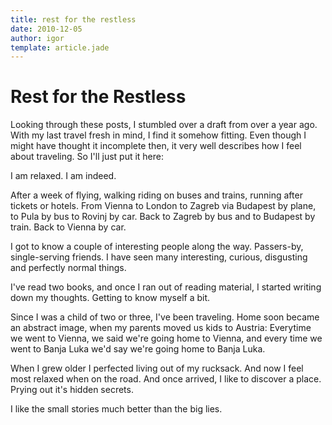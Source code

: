 ```yaml
---
title: rest for the restless
date: 2010-12-05
author: igor
template: article.jade
---
```

# Rest for the Restless
Looking through these posts, I stumbled over a draft from over a year ago. With my last travel fresh in mind, I find it somehow fitting. Even though I might have thought it incomplete then, it very well describes how I feel about traveling. So I'll just put it here:

I am relaxed. I am indeed.

After a week of flying, walking riding on buses and trains, running after tickets or hotels. From Vienna to London to Zagreb via Budapest by plane, to Pula by bus to Rovinj by car. Back to Zagreb by bus and to Budapest by train. Back to Vienna by car.

I got to know a couple of interesting people along the way. Passers-by, single-serving friends. I have seen many interesting, curious, disgusting and perfectly normal things.

I've read two books, and once I ran out of reading material, I started writing down my thoughts. Getting to know myself a bit.

Since I was a child of two or three, I've been traveling. Home soon became an abstract image, when my parents moved us kids to Austria: Everytime we went to Vienna, we said we're going home to Vienna, and every time we went to Banja Luka we'd say we're going home to Banja Luka.

When I grew older I perfected living out of my rucksack. And now I feel most relaxed when on the road. And once arrived, I like to discover a place. Prying out it's hidden secrets.

I like the small stories much better than the big lies.
